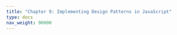 ```yaml
---
title: "Chapter 9: Implementing Design Patterns in JavaScript"
type: docs
nav_weight: 90000
---
```

